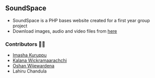 ## SoundSpace

- SoundSpace is a PHP bases website created for a first year group project
- Download images, audio and video files from [here](https://bit.ly/3pvbDyC)

### Contributors 🤝🏻

* [Imasha Kuruppu](https://github.com/ImashaKuruppu25)
* [Kalana Wickramaarachchi](https://github.com/lonewol7f)
* [Oshan Wijewardena](https://github.com/OshanWijewardena)
* Lahiru Chandula
